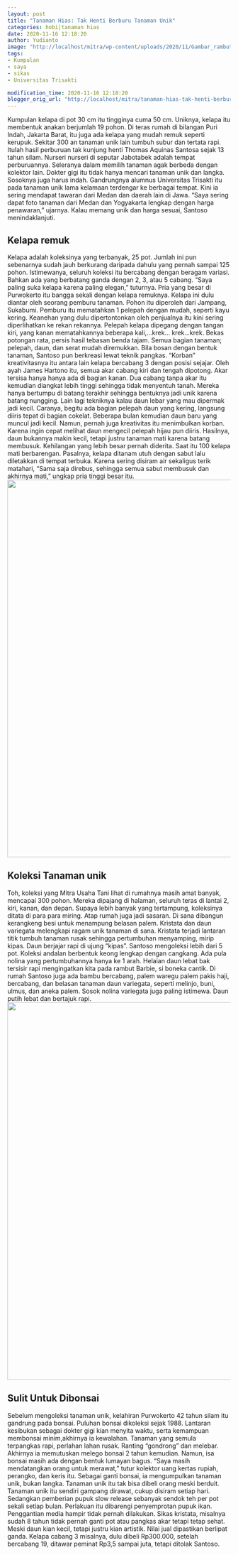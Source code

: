 ```yaml
---
layout: post
title: "Tanaman Hias: Tak Henti Berburu Tanaman Unik"
categories: hobi|tanaman hias
date: 2020-11-16 12:18:20
author: Yudianto
image: "http://localhost/mitra/wp-content/uploads/2020/11/Gambar_rambut_barbie_562x480.jpg"
tags:
- Kumpulan
- saya
- sikas
- Universitas Trisakti

modification_time: 2020-11-16 12:18:20
blogger_orig_url: "http://localhost/mitra/tanaman-hias-tak-henti-berburu.html"
---
```


Kumpulan kelapa di pot 30 cm itu tingginya cuma 50 cm. Uniknya, kelapa itu membentuk anakan berjumlah 19 pohon. Di teras rumah di bilangan Puri Indah, Jakarta Barat, itu juga ada kelapa yang mudah remuk seperti kerupuk. Sekitar 300 an tanaman unik lain tumbuh subur dan tertata rapi. Itulah hasil perburuan tak kunjung henti Thomas Aquinas Santosa sejak 13 tahun silam.
Nurseri nurseri di seputar Jabotabek adalah tempat perburuannya. Seleranya dalam memilih tanaman agak berbeda dengan kolektor lain. Dokter gigi itu tidak hanya mencari tanaman unik dan langka. Sosoknya juga harus indah. Gandrungnya alumnus Universitas Trisakti itu pada tanaman unik lama kelamaan terdengar ke berbagai tempat. Kini ia sering mendapat tawaran dari Medan dan daerah lain di Jawa. “Saya sering dapat foto tanaman dari Medan dan Yogyakarta lengkap dengan harga penawaran,” ujarnya. Kalau memang unik dan harga sesuai, Santoso menindaklanjuti.
<h2 id="Kelapa">Kelapa remuk</h2>
Kelapa adalah koleksinya yang terbanyak, 25 pot. Jumlah ini pun sebenarnya sudah jauh berkurang daripada dahulu yang pernah sampai 125 pohon. Istimewanya, seluruh koleksi itu bercabang dengan beragam variasi. Bahkan ada yang berbatang ganda dengan 2, 3, atau 5 cabang. “Saya paling suka kelapa karena paling elegan,” tuturnya.
Pria yang besar di Purwokerto itu bangga sekali dengan kelapa remuknya. Kelapa ini dulu diantar oleh seorang pemburu tanaman. Pohon itu diperoleh dari Jampang, Sukabumi. Pemburu itu mematahkan 1 pelepah dengan mudah, seperti kayu kering. Keanehan yang dulu dipertontonkan oleh penjualnya itu kini sering diperlihatkan ke rekan rekannya. Pelepah kelapa dipegang dengan tangan kiri, yang kanan mematahkannya beberapa kali,...krek... krek...krek. Bekas potongan rata, persis hasil tebasan benda tajam. Semua bagian tanaman; pelepah, daun, dan serat mudah diremukkan.
Bila bosan dengan bentuk tanaman, Santoso pun berkreasi lewat teknik pangkas. “Korban” kreativitasnya itu antara lain kelapa bercabang 3 dengan posisi sejajar. Oleh ayah James Hartono itu, semua akar cabang kiri dan tengah dipotong. Akar tersisa hanya hanya ada di bagian kanan. Dua cabang tanpa akar itu kemudian diangkat lebih tinggi sehingga tidak menyentuh tanah. Mereka hanya bertumpu di batang terakhir sehingga bentuknya jadi unik karena batang nungging.
Lain lagi tekniknya kalau daun lebar yang mau dipermak jadi kecil. Caranya, begitu ada bagian pelepah daun yang kering, langsung diiris tepat di bagian cokelat. Beberapa bulan kemudian daun baru yang muncul jadi kecil. Namun, pernah juga kreativitas itu menimbulkan korban. Karena ingin cepat melihat daun mengecil pelepah hijau pun diiris. Hasilnya, daun bukannya makin kecil, tetapi justru tanaman mati karena batang membusuk.
Kehilangan yang lebih besar pernah diderita. Saat itu 100 kelapa mati berbarengan. Pasalnya, kelapa ditanam utuh dengan sabut lalu diletakkan di tempat terbuka. Karena sering disiram air sekaligus terik matahari, “Sama saja direbus, sehingga semua sabut membusuk dan akhirnya mati,” ungkap pria tinggi besar itu.
<a href="http://127.0.0.1/mitra/wp-content/uploads/2020/11/sikas.jpg"><img class="aligncenter wp-image-20537 size-full" src="http://127.0.0.1/mitra/wp-content/uploads/2020/11/sikas.jpg" alt="" width="1511" height="850" /></a>
<h2 id="unik">Koleksi Tanaman unik</h2>
Toh, koleksi yang Mitra Usaha Tani lihat di rumahnya masih amat banyak, mencapai 300 pohon. Mereka dipajang di halaman, seluruh teras di lantai 2, kiri, kanan, dan depan. Supaya lebih banyak yang tertampung, koleksinya ditata di para para miring. Atap rumah juga jadi sasaran. Di sana dibangun kerangkeng besi untuk menampung belasan palem.
Kristata dan daun variegata melengkapi ragam unik tanaman di sana. Kristata terjadi lantaran titik tumbuh tanaman rusak sehingga pertumbuhan menyamping, mirip kipas. Daun berjajar rapi di ujung “kipas”. Santoso mengoleksi lebih dari 5 pot. Koleksi andalan berbentuk keong lengkap dengan cangkang. Ada pula nolina yang pertumbuhannya hanya ke 1 arah. Helaian daun lebat bak tersisir rapi mengingatkan kita pada rambut Barbie, si boneka cantik.
Di rumah Santoso juga ada bambu bercabang, palem waregu palem pakis haji, bercabang, dan belasan tanaman daun variegata, seperti melinjo, buni, ulmus, dan aneka palem. Sosok nolina variegata juga paling istimewa. Daun putih lebat dan bertajuk rapi.
<a href="http://127.0.0.1/mitra/wp-content/uploads/2020/11/sikas-keong.jpg"><img class="aligncenter wp-image-20538 size-full" src="http://127.0.0.1/mitra/wp-content/uploads/2020/11/sikas-keong.jpg" alt="" width="1511" height="850" /></a>
<h2 id="Sulit">Sulit Untuk Dibonsai</h2>
Sebelum mengoleksi tanaman unik, kelahiran Purwokerto 42 tahun silam itu gandrung pada bonsai. Puluhan bonsai dikoleksi sejak 1988. Lantaran kesibukan sebagai dokter gigi kian menyita waktu, serta kemampuan membonsai minim,akhirnya ia kewalahan. Tanaman yang semula terpangkas rapi, perlahan lahan rusak. Ranting “gondrong” dan melebar.
Akhirnya ia memutuskan melego bonsai 2 tahun kemudian. Namun, isa bonsai masih ada dengan bentuk lumayan bagus. “Saya masih mendatangkan orang untuk merawat,” tutur kolektor uang kertas rupiah, perangko, dan keris itu. Sebagai ganti bonsai, ia mengumpulkan tanaman unik, bukan langka. Tanaman unik itu tak bisa dibeli orang meski berduit.
Tanaman unik itu sendiri gampang dirawat, cukup disiram setiap hari. Sedangkan pemberian pupuk slow release sebanyak sendok teh per pot sekali setiap bulan. Perlakuan itu dibarengi penyemprotan pupuk ikan. Penggantian media hampir tidak pernah dilakukan. Sikas kristata, misalnya sudah 8 tahun tidak pernah ganti pot atau pangkas akar tetapi tetap sehat. Meski daun kian kecil, tetapi justru kian artistik. Nilai jual dipastikan berlipat ganda. Kelapa cabang 3 misalnya, dulu dibeli Rp300.000, setelah bercabang 19, ditawar peminat Rp3,5 sampai juta, tetapi ditolak Santoso.

